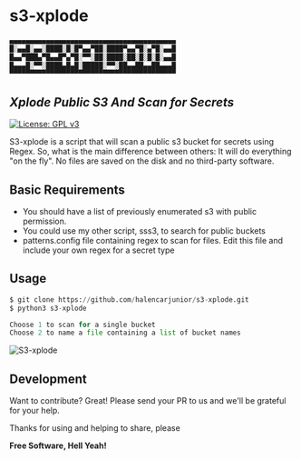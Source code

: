 # s3-xplode
```sh
▄▄▄▄▄▄▄▄▄▄▄▄▄▄▄▄▄▄▄▄▄▄▄▄▄▄▄▄▄▄▄▄▄▄▄▄▄▄▄▄▄
█░▄▄█░▄▄░████░█░█▀▄▄▀██░████▀▄▄▀█░▄▀█░▄▄█
█▄▄▀███▄▀█▄▄█▀▄▀█░▀▀░██░████░██░█░█░█░▄▄█
█▄▄▄█░▀▀░████▄█▄█░█████░▀▀░██▄▄██▄▄██▄▄▄█
▀▀▀▀▀▀▀▀▀▀▀▀▀▀▀▀▀▀▀▀▀▀▀▀▀▀▀▀▀▀▀▀▀▀▀▀▀▀▀▀▀
```

## _Xplode Public S3 And Scan for Secrets_
[![License: GPL v3](https://img.shields.io/badge/License-GPL%20v3-blue.svg)](http://www.gnu.org/licenses/gpl-3.0)

S3-xplode is a script that will scan a public s3 bucket for secrets using Regex. So, what is the main difference between others: It will do everything "on the fly". No files are saved on the disk and no third-party software.

## Basic Requirements

- You should have a list of previously enumerated s3 with public permission.
- You could use my other script, sss3, to search for public buckets
- patterns.config file containing regex to scan for files. Edit this file and include your own regex for a secret type

## Usage

```python
$ git clone https://github.com/halencarjunior/s3-xplode.git
$ python3 s3-xplode

Choose 1 to scan for a single bucket
Choose 2 to name a file containing a list of bucket names
```

![S3-xplode](https://i.imgur.com/yP8wzo4.png "s3-xplode")

## Development

Want to contribute? Great! Please send your PR to us and we'll be grateful for your help.

Thanks for using and helping to share, please

**Free Software, Hell Yeah!**
